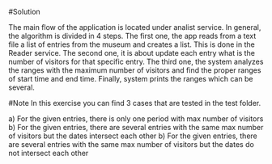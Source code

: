 #Solution


The main flow of the application is located under analist service. In general, the algorithm is divided in 4 steps. 
The first one, the app reads from a text file a list of entries from the museum and creates a list. This is done in the Reader service.
The second one, it is about update each entry what is the number of visitors for that specific entry.
The third one, the system analyzes the ranges with the maximum number of visitors and find the proper ranges of start time and end time.
Finally, system prints the ranges which can be several.


#Note
In this exercise you can find 3 cases that are tested in the test folder.

a) For the given entries, there is only one period with max number of visitors
b) For the given entries, there are several entries with the same max number of visitors but the dates intersect each other
b) For the given entries, there are several entries with the same max number of visitors but the dates do not intersect each other